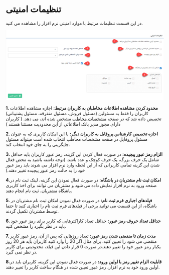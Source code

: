 # تنظیمات امنیتی

در این قسمت تنظیمات مرتبط با موارد امنیتی نرم افزار را مشاهده می کنید.

![](amniat.png)

**1. محدود کردن مشاهده اطلاعات مخاطبان به کاربران مرتبط:** اجازه مشاهده اطلاعات کاربران را فقط به مسئولین (مسئول فروش، مسئول متفرقه، مسئول پشتیبانی) تخصیص داده شد که در صفحه [مشخصات مخاطب](https://github.com/1stco/PayamGostarDocs/blob/master/help%202.5.4/Integrated-bank/Database/General-specifications/General-specifications.md) مشخص شده اند، می دهد. (  کاربران دارای مجوز مدیر بانک اطلاعاتی از این  محدودیت مستثنا هستند )

**2. اجازه تخصیص کارشناس پروفایل به کاربران دیگر:** با این امکان کاربری که به عنوان مسئول پروفایل در صفحه مشخصات مخاطب انتخاب شده است میتواند مسئول جایگزینی را به جای خود انتخاب کند.


**3. الزام رمز عبور پیچیده:** در صورت فعال کردن این گزینه، رمز عبور کاربران باید حداقل شامل یک حرف بزرگ، یک حرف کوچک و عدد باشد. (توجه داشته باشید به محض فعال شدن این گزینه تمامی کاربرانی که از این لحظه وارد نرم افزار می شوند باید رمز عبور خود را به حالت رمز عبور پیچیده تغییر دهند.)


**4.امکان ثبت نام مشتریان در باشگاه:** در صورت فعال نمودن این گزینه، لینک ثبت نام در صفحه ورود به نرم افزار نمایش داده می شود و مشتریان می توانند برای اخذ کاربری باشگاه مشتریان، ثبت نام انجام دهند.


**5. فیلدهای اجباری فرم ثبت نام:** در صورت فعال نمودن امکان ثبت نام مشتریان در باشگاه، از این قسمت می توانید برخی از فیلدهای فرم ثبت نام را اجباری کنید تا حتما توسط مشتریان تکمیل گردند.
 
**6. حداقل تعداد حروف رمز عبور:** حداقل تعداد کاراکترهایی که کاربر برای رمز عبور خود باید در نظر بگیرد را مشخص کنید.
 

**7. مدت زمان تا منقضی شدن رمز عبور:** تعداد روزهایی که پس از آن، رمز عبور کاربر منقضی می شود را تعیین کنید. برای مثال اگر 20 را وارد کنید کاربران باید هر 20 روز یکبار رمز عبور خود را تغییر دهند.در صورت 0 قرار دادن این فیلد، محدودیتی برای کاربر در نظر نمی گیرد.

**8.قابلیت الزام تغییر رمز با اولین ورود:** در صورت فعال نمودن این گزینه، کاربران باید در اولین ورود خود به نرم افزار، رمز عبور تعیین شده در هنگام ساخت کاربر را تغییر دهند.




